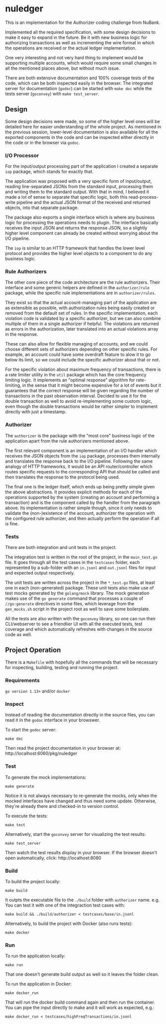 # nuledger

This is an implementation for the Authorizer coding challenge from NuBank.

Implemented all the required specification, with some design decisions to make
it easy to expand in the future. Be it with new business logic for authorizing
transactions as well as incrementing the wire format in which the operations are
received or the actual ledger implementation.

One very interesting and not very hard thing to implement would be supporting
multiple accounts, which would require some small changes in all the mentioned
places above, but without much issue.

There are both extensive documentation and 100% coverage tests of the code,
which can be both inspected easily in the browser. The integrated server for
documentation (`godoc`) can be started with `make doc` while the tests server
(`goconvey`) with `make test_server`.

## Design

Some design decisions were made, so some of the higher level ones will be
detailed here for easier understanding of the whole project. As mentioned in the
previous session, lower-level documentation is also available for all the
exported components in the code and can be inspected either directly in the code
or in the browser via `godoc`.

### I/O Processor

For the input/output processing part of the application I created a separate
`iop` package, which stands for exactly that.

The application was proposed with a very specific form of input/output, reading
line-separated JSONs from the standard input, processing them and writing them
to the standard output. With that in mind, I believed it made a lot of sense to
separate that specific logic, both this read-process-write pipeline and the
actual JSON format of the received and returned objects, into that separate
package.

The package also exports a single interface which is where any business logic
for processing the operations needs to plugin. The interface basically receives
the input JSON and returns the response JSON, so a slightly higher level
component can already be created without worrying about the I/O pipeline.

The `iop` is similar to an HTTP framework that handles the lower level protocol
and provides the higher level objects to a component to do any business logic.

### Rule Authorizers

The other core piece of the code architecture are the rule authorizers. Their
interface and some generic helpers are defined in the `authorizer/rule` package,
while the specific rule implementations are in `authorizer/rules`.

They exist so that the actual account-managing part of the application are as
extensible as possible, with authorization rules being easily created or removed
from the default set of rules. In the specific implementation, each violation
code is validated by a specific authorizer, but we can also combine multiple
of them in a single authorizer if helpful. The violations are returned as errors
in the authorization, later translated into an actual violations array in the
response.

These can also allow for flexible managing of accounts, and we could choose
different sets of authorizers depending on other specific rules. For example, an
account could have some overdraft feature to alow it to go below its limit, so
we could include the specific authorizer about that or not.

For the specific violation about maximum frequency of transactions, there is a
rate limiter utility in the `util` package which has the core frequency limiting
logic. It implements an "optimal response" algorithm for rate-limiting, in the
sense that it might become expensive for a lot of events but it guarantees that
the correct response will be given regarding the number of transactions in the
past observation interval. Decided to use it for the double transaction as well
to avoid re-implementing some custom logic, even though the double transactions
would be rather simpler to implement directly with just a timestamp.

### Authorizer

The `authorizer` is the package with the "most core" business logic of the
application apart from the rule authorizers mentioned above.

The first relevant component is an implementation of an I/O handler which
receives the JSON objects from the `iop` package, processes them internally and
translates the response back to the I/O pipeline. Following the same analogy of
HTTP frameworks, it would be an API router/controller which routes specific
requests to the corresponding API that should be called and then translates the
response to the protocol being used.

The final one is the ledger itself, which ends up being pretty simple given the
above abstractions. It provides explicit methods for each of the operations
supported by the system (creating an account and performing a transaction) and
is the component called by the handler from the paragraph above. Its
implementation is rather simple though, since it only needs to validate the
(non-)existence of the account, authorizer the operation with the configured
rule authorizer, and then actually perform the operation if all is fine.

### Tests

There are both integration and unit tests in the project.

The integration test is written in the root of the project, in the
`main_test.go` file. It goes through all the test cases in the `testcases`
folder, each represented by a sub-folder with an `in.jsonl` and `out.jsonl`
files for input and expected output respectively.

The unit tests are written across the project in the `*_test.go` files, at least
one in each (non-generated) package. These unit tests also make use of test
mocks generated by the `golang/mock` library. The mock generation makes use of
the `go generate` command that processes a couple of `//go:generate` directives
in some files, which leverage from the `gen_mocks.sh` script in the project root
as well to save some boilerplate.

All the tests are also written with the `goconvey` library, so one can run their
CLI/webserver to see a friendlier UI with all the executed tests, test coverage
and which automatically refreshes with changes in the source code as well.

## Project Operation

There is a `Makefile` with hopefully all the commands that will be necessary for
inspecting, building, testing and running the project.

### Requirements

 `go version 1.13+` and/or `docker`

### Inspect

Instead of reading the documentation directly in the source files, you can read
it in the `godoc` interface in your browswer.

To start the `godoc` server:
```
make doc
```

Then read the project documentation in your browser at:
http://localhost:6060/pkg/nuledger

### Test

To generate the mock implementations:
```
make generate
```

Notice it is not always necessary to re-generate the mocks, only when the mocked
interfaces have changed and thus need some update. Otherwise, they're already
there and checked-in to version control.

To execute the tests:
```
make test
```

Alternatively, start the `goconvey` server for visualizing the test results:
```
make test_server
```

Then watch the test results display in your browser. If the browser doesn't open
automatically, click:
http://localhost:8080

### Build
To build the project locally:
```
make build
```

It outpts the executable file to the `./build` folder with `authorizer` name.
e.g. You can test it with one of the integraction test cases with:
```
make build && ./build/authorizer < testcases/base/in.jsonl
```

Alternatively, to build the project with Docker (also runs tests):
```
make docker
```

### Run
To run the application locally:
```
make run
```
That one doesn't generate build output as well so it leaves the folder clean.

To run the application in Docker:
```
make docker_run
```

That will run the docker build command again and then run the container. You can
pipe the input directly to make and it will work as expected, e.g.:
```
make docker_run < testcases/highFreqTransactions/in.jsonl
```
